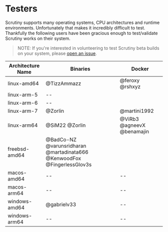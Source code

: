 # Testers

Scrutiny supports many operating systems, CPU architectures and runtime environments. Unfortunately that makes it incredibly
difficult to test. 
Thankfully the following users have been gracious enough to test/validate Scrutiny works on their system.

> NOTE: If you're interested in volunteering to test Scrutiny beta builds on your system, please [open an issue](https://github.com/AnalogJ/scrutiny/issues). 

| Architecture Name | Binaries | Docker |
| --- | --- | --- |
| linux-amd64 | @TizzAmmazz | @feroxy @rshxyz |
| linux-arm-5 | -- |  |
| linux-arm-6 | -- |  |
| linux-arm-7 | @Zorlin | @martini1992  |
| linux-arm64 | @SiM22 @Zorlin | @ViRb3 @agneevX @benamajin |
| freebsd-amd64 | @BadCo-NZ @varunsridharan @martadinata666 @KenwoodFox @FingerlessGlov3s |  |
| macos-amd64 | -- | -- |
| macos-arm64 | -- | -- |
| windows-amd64 | @gabrielv33 | -- |
| windows-arm64 | -- | -- |
